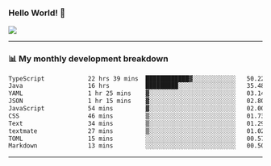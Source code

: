 ### Hello World! 👋

<a>
  <img align="center" src="https://github-readme-stats.vercel.app/api?username=megatunger&count_private=true&include_all_commits=true&bg_color=30,56CCF2,2F80ED&title_color=fff&text_color=fff" />
</a>

------
### 📊 My monthly development breakdown

<!--START_SECTION:waka-->

```txt
TypeScript            22 hrs 39 mins  ████████████▓░░░░░░░░░░░░   50.22 %
Java                  16 hrs          █████████░░░░░░░░░░░░░░░░   35.48 %
YAML                  1 hr 25 mins    ▓░░░░░░░░░░░░░░░░░░░░░░░░   03.14 %
JSON                  1 hr 15 mins    ▓░░░░░░░░░░░░░░░░░░░░░░░░   02.80 %
JavaScript            54 mins         ▓░░░░░░░░░░░░░░░░░░░░░░░░   02.00 %
CSS                   46 mins         ▒░░░░░░░░░░░░░░░░░░░░░░░░   01.73 %
Text                  34 mins         ▒░░░░░░░░░░░░░░░░░░░░░░░░   01.29 %
textmate              27 mins         ▒░░░░░░░░░░░░░░░░░░░░░░░░   01.02 %
TOML                  15 mins         ░░░░░░░░░░░░░░░░░░░░░░░░░   00.57 %
Markdown              13 mins         ░░░░░░░░░░░░░░░░░░░░░░░░░   00.50 %
```

<!--END_SECTION:waka-->

------
